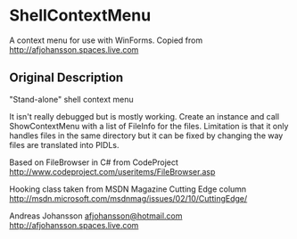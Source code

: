 # ShellContextMenu

A context menu for use with WinForms. 
Copied from http://afjohansson.spaces.live.com


## Original Description
"Stand-alone" shell context menu

It isn't really debugged but is mostly working.
Create an instance and call ShowContextMenu with a list of FileInfo for the files.
Limitation is that it only handles files in the same directory but it can be fixed
by changing the way files are translated into PIDLs.

Based on FileBrowser in C# from CodeProject
http://www.codeproject.com/useritems/FileBrowser.asp

Hooking class taken from MSDN Magazine Cutting Edge column
http://msdn.microsoft.com/msdnmag/issues/02/10/CuttingEdge/

Andreas Johansson
afjohansson@hotmail.com
http://afjohansson.spaces.live.com
